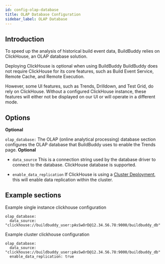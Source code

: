 ```yaml
---
id: config-olap-database
title: OLAP Database Configuration
sidebar_label: OLAP Database
---
```


## Introduction

To speed up the analysis of historical build event data, BuildBuddy relies on ClickHouse, an OLAP database solution.

Deploying ClickHouse is optional when using BuildBuddy
BuildBuddy does not require ClickHouse for its core features, such as Build Event Service, Remote Cache, and Remote Execution.

However, some UI features, such as Trends, Drilldown, and Test Grid, do rely on ClickHouse.
Without a configured ClickHouse instance, these features will either not be displayed on our UI or will operate in a different mode.

## Options

**Optional**

`olap_database:` The OLAP (online analytical processing) database section configures the OLAP database that BuildBuddy uses to enable the Trends page. **Optional**

- `data_source` This is a connection string used by the database driver to connect to the database. ClickHouse database is supported.

- `enable_data_replication` If ClickHouse is using a [Cluster Deployment](https://clickhouse.com/docs/en/architecture/cluster-deployment), this will enable data replication within the cluster.

## Example sections

Example single instance clickhouse configuration

```
olap_database:
  data_source: "clickhouse://buildbuddy_user:pAsSwOrD@12.34.56.78:9000/buildbuddy_db"
```

Example cluster clickhouse configuration

```
olap_database:
  data_source: "clickhouse://buildbuddy_user:pAsSwOrD@12.34.56.78:9000/buildbuddy_db"
  enable_data_replication: true
```
